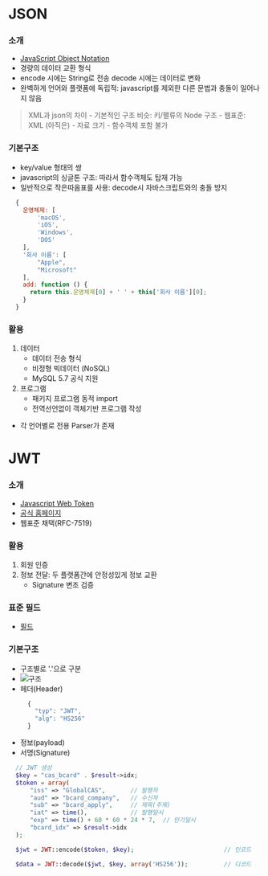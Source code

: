 # JSON

### 소개
  - [JavaScript Object Notation](https://www.json.org/json-ko.html)
  - 경량의 데이터 교환 형식
  - encode 시에는 String로 전송 decode 시에는 데이터로 변화
  - 완벽하게 언어와 플랫폼에 독립적: javascript를 제외한 다른 문법과 충돌이 일어나지 않음
  > XML과 json의 차이
    - 기본적인 구조 비슷: 키/팰류의 Node 구조
    - 웹표준: XML (아직은)
    - 자료 크기
    - 함수객체 포함 불가

### 기본구조
  - key/value 형태의 쌍
  - javascript의 싱글톤 구조: 따라서 함수객체도 탑재 가능
  - 일반적으로 작은따옴표를 사용: decode시 자바스크립트와의 충돌 방지
  ```javascript
    {
      운영체제: [
          'macOS',
          'iOS',
          'Windows',
          'DOS'
      ],
      '회사 이름': [
          "Apple",
          "Microsoft"
      ],
      add: function () {
        return this.운영체제[0] + ' ' + this['회사 이름'][0];
      }
    }
  ```

### 활용
  1. 데이터
      - 데이터 전송 형식
      - 비정형 빅데이터 (NoSQL)
      - MySQL 5.7 공식 지원
  2. 프로그램
      - 패키지 프로그램 동적 import
      - 전역선언없이 객체기반 프로그램 작성
  - 각 언어별로 전용 Parser가 존재

# JWT

### 소개
  - [Javascript Web Token](https://zetawiki.com/wiki/JSON%EC%9B%B9%ED%86%A0%ED%81%B0_JWT)
  - [공식 홈페이지](https://jwt.io/)
  - 웹표준 채택(RFC-7519)

### 활용
  1. 회원 인증
  2. 정보 전달: 두 플랫폼간에 안정성있게 정보 교환
      - Signature 변조 검증

### 표준 필드
  - [필드](https://zetawiki.com/wiki/JSON%EC%9B%B9%ED%86%A0%ED%81%B0_JWT#.ED.91.9C.EC.A4.80_.ED.95.84.EB.93.9C)

### 기본구조
  - 구조별로 '.'으로 구분
  - ![구조](https://velopert.com/wp-content/uploads/2016/12/jwt.png)
  - 헤더(Header)
      ```javascript
        {
          "typ": "JWT",
          "alg": "HS256"
        }
      ```
  - 정보(payload)
  - 서명(Signature)
  ```php
    // JWT 생성
    $key = "cas_bcard" . $result->idx;
    $token = array(
        "iss" => "GlobalCAS",       // 발행자
        "aud" => "bcard_company",   // 수신자
        "sub" => "bcard_apply",     // 제목(주제)
        "iat" => time(),            // 발행일시
        "exp" => time() + 60 * 60 * 24 * 7,  // 만기일시
        "bcard_idx" => $result->idx
    );

    $jwt = JWT::encode($token, $key);                         // 인코드

    $data = JWT::decode($jwt, $key, array('HS256'));          // 디코드
  ```
